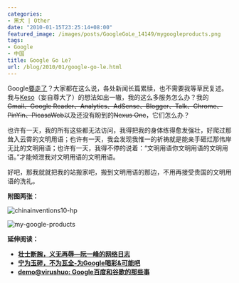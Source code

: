 ```yaml
---
categories:
- 黑犬 | Other
date: "2010-01-15T23:25:14+08:00"
featured_image: /images/posts/GoogleGoLe_14149/mygoogleproducts.png
tags:
- Google
- 中国
title: Google Go Le?
url: /blog/2010/01/google-go-le.html
---
```

Google[要走了](http://googleblog.blogspot.com/2010/01/new-approach-to-china.html "Official Google Blog: A new approach to China")？大家都在这么说，各处新闻长篇累牍，也不需要我等草民复述。我与[Keso](http://blog.donews.com/keso/archive/2010/01/13/1580275.aspx "三言二拍：Google退出中国&对牛乱弹琴&Playin")（妄自尊大了）的想法如出一辙，我的这么多服务怎么办？我的~~Gmail、Google Reader、Analytics、AdSense、Blogger、Talk、Chrome、PinYin、PicasaWeb~~以及还没有盼到的~~Nexus One~~，它们怎么办？
<!--more-->
也许有一天，我的所有这些都无法访问，我得把我的身体练得愈发强壮，好爬过那耸入云霄的文明用语；也许有一天，我会发现我惟一的祈祷就是能亲手砸烂那伟岸无比的文明用语；也许有一天，我得不停的说着：“文明用语你文明用语的文明用语。”才能倾泄我对文明用语的文明用语。

好吧，那我就就把我的站搬家吧，搬到文明用语的那边，不用再接受贵国的文明用语的洗礼。

**附图两张：**
<!--more-->

![chinainventions10-hp](/images/posts/GoogleGoLe_14149/chinainventions10hp.gif "chinainventions10-hp")

![my-google-products](/images/posts/GoogleGoLe_14149/mygoogleproducts.png "my-google-products")

**延伸阅读：**

*   **[壮士断腕，义无再辱—阮一峰的网络日志](http://www.ruanyifeng.com/blog/2010/01/google_to_quit_china.html "壮士断腕，义无再辱&阮一峰的网络日志")**
*   **[宁为玉碎，不为瓦全-为Google喝彩&可能吧](http://www.kenengba.com/post/2248.html "宁为玉碎，不为瓦全-为Google喝彩&可能吧")**
*   **[demo@virushuo: Google百度和谷歌的那些事](http://blog.devep.net/virushuo/2010/01/14/blog56google_blogtinyfool_1_go.html "demo@virushuo: Google百度和谷歌的那些事")**